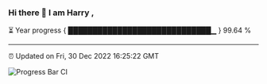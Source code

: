 ### Hi there 👋 I am Harry , 

⏳ Year progress { █████████████████████████████▁ } 99.64 %

---

⏰ Updated on Fri, 30 Dec 2022 16:25:22 GMT

![Progress Bar CI](https://github.com/duykhang68/duykhang68/workflows/Progress%20Bar%20CI/badge.svg)

